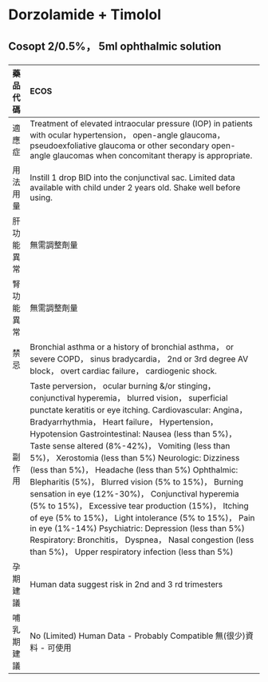 # Dorzolamide + Timolol

## Cosopt 2/0.5%， 5ml ophthalmic solution

##### 

| 藥品代碼   | ECOS                                                                                                                                                                                                                                                                                                                                                                                                                                                                                                                                                                                                                                                                                                                                                                                                                                           |
|:-----------|:-----------------------------------------------------------------------------------------------------------------------------------------------------------------------------------------------------------------------------------------------------------------------------------------------------------------------------------------------------------------------------------------------------------------------------------------------------------------------------------------------------------------------------------------------------------------------------------------------------------------------------------------------------------------------------------------------------------------------------------------------------------------------------------------------------------------------------------------------|
| 適應症     | Treatment of elevated intraocular pressure (IOP) in patients with ocular hypertension， open-angle glaucoma， pseudoexfoliative glaucoma or other secondary open-angle glaucomas when concomitant therapy is appropriate.                                                                                                                                                                                                                                                                                                                                                                                                                                                                                                                                                                                                                      |
| 用法用量   | Instill 1 drop BID into the conjunctival sac. Limited data available with child under 2 years old. Shake well before using.                                                                                                                                                                                                                                                                                                                                                                                                                                                                                                                                                                                                                                                                                                                    |
| 肝功能異常 | 無需調整劑量                                                                                                                                                                                                                                                                                                                                                                                                                                                                                                                                                                                                                                                                                                                                                                                                                                   |
| 腎功能異常 | 無需調整劑量                                                                                                                                                                                                                                                                                                                                                                                                                                                                                                                                                                                                                                                                                                                                                                                                                                   |
| 禁忌       | Bronchial asthma or a history of bronchial asthma， or severe COPD， sinus bradycardia， 2nd or 3rd degree AV block， overt cardiac failure， cardiogenic shock.                                                                                                                                                                                                                                                                                                                                                                                                                                                                                                                                                                                                                                                                               |
| 副作用     | Taste perversion， ocular burning &/or stinging， conjunctival hyperemia， blurred vision， superficial punctate keratitis or eye itching. Cardiovascular: Angina， Bradyarrhythmia， Heart failure， Hypertension， Hypotension Gastrointestinal: Nausea (less than 5%)， Taste sense altered (8%-42%)， Vomiting (less than 5%)， Xerostomia (less than 5%) Neurologic: Dizziness (less than 5%)， Headache (less than 5%) Ophthalmic: Blepharitis (5%)， Blurred vision (5% to 15%)， Burning sensation in eye (12%-30%)， Conjunctival hyperemia (5% to 15%)， Excessive tear production (15%)， Itching of eye (5% to 15%)， Light intolerance (5% to 15%)， Pain in eye (1%-14%) Psychiatric: Depression (less than 5%) Respiratory: Bronchitis， Dyspnea， Nasal congestion (less than 5%)， Upper respiratory infection (less than 5%) |
| 孕期建議   | Human data suggest risk in 2nd and 3 rd trimesters                                                                                                                                                                                                                                                                                                                                                                                                                                                                                                                                                                                                                                                                                                                                                                                             |
| 哺乳期建議 | No (Limited) Human Data - Probably Compatible 無(很少)資料 - 可使用                                                                                                                                                                                                                                                                                                                                                                                                                                                                                                                                                                                                                                                                                                                                                                            |

